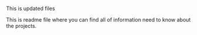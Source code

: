 This is updated files

This is readme file where you can find all of information need to know about the projects.
